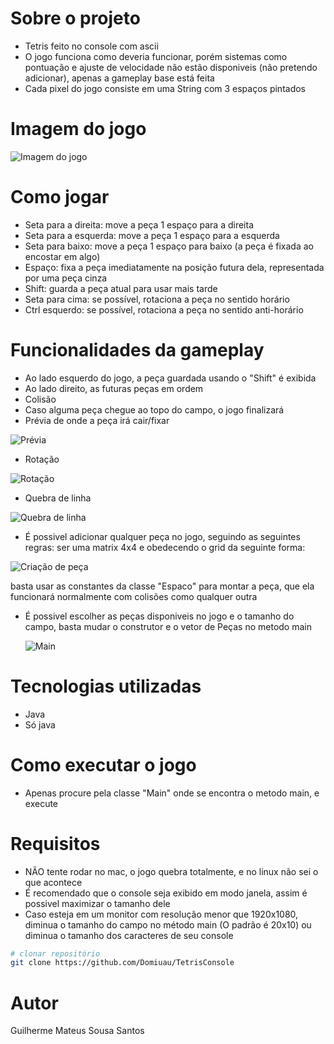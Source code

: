 # Sobre o projeto

- Tetris feito no console com ascii
- O jogo funciona como deveria funcionar, porém sistemas como pontuação e ajuste de velocidade não estão disponiveis (não pretendo adicionar), apenas a gameplay base está feita
- Cada pixel do jogo consiste em uma String com 3 espaços pintados

# Imagem do jogo

![Imagem do jogo](https://github.com/Domiuau/TetrisConsole/blob/master/Assets/tetrisTSPIN.png)

# Como jogar

- Seta para a direita: move a peça 1 espaço para a direita
- Seta para a esquerda: move a peça 1 espaço para a esquerda
- Seta para baixo: move a peça 1 espaço para baixo (a peça é fixada ao encostar em algo)
- Espaço: fixa a peça imediatamente na posição futura dela, representada por uma peça cinza
- Shift: guarda a peça atual para usar mais tarde
- Seta para cima: se possível, rotaciona a peça no sentido horário
- Ctrl esquerdo: se possível, rotaciona a peça no sentido anti-horário

# Funcionalidades da gameplay

- Ao lado esquerdo do jogo, a peça guardada usando o "Shift" é exibida
- Ao lado direito, as futuras peças em ordem
- Colisão
- Caso alguma peça chegue ao topo do campo, o jogo finalizará
- Prévia de onde a peça irá cair/fixar
  
![Prévia](https://github.com/Domiuau/TetrisConsole/blob/master/Assets/previa.png)

- Rotação
  
![Rotação](https://github.com/Domiuau/TetrisConsole/blob/master/Assets/rotacao.png)

- Quebra de linha
  
![Quebra de linha](https://github.com/Domiuau/TetrisConsole/blob/master/Assets/quebraDeLinha.png)

- É possivel adicionar qualquer peça no jogo, seguindo as seguintes regras: ser uma matrix 4x4 e obedecendo o grid da seguinte forma:
  
![Criação de peça](https://github.com/Domiuau/TetrisConsole/blob/master/Assets/exemploComoCriarPeca.png)

basta usar as constantes da classe "Espaco" para montar a peça, que ela funcionará normalmente com colisões como qualquer outra

- É possivel escolher as peças disponiveis no jogo e o tamanho do campo, basta mudar o construtor e o vetor de Peças no metodo main
  
  ![Main](https://github.com/Domiuau/TetrisConsole/blob/master/Assets/Main.png)
  

# Tecnologias utilizadas
- Java
- Só java

# Como executar o jogo

- Apenas procure pela classe "Main" onde se encontra o metodo main, e execute

# Requisitos

- NÃO tente rodar no mac, o jogo quebra totalmente, e no linux não sei o que acontece
- É recomendado que o console seja exibido em modo janela, assim é possivel maximizar o tamanho dele
- Caso esteja em um monitor com resolução menor que 1920x1080, diminua o tamanho do campo no método main (O padrão é 20x10) ou diminua o tamanho dos caracteres de seu console
  
```bash
# clonar repositório
git clone https://github.com/Domiuau/TetrisConsole
```

# Autor

Guilherme Mateus Sousa Santos
